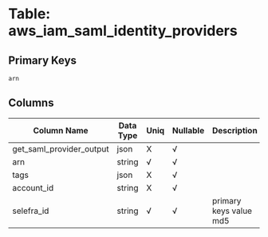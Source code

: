 # Table: aws_iam_saml_identity_providers

## Primary Keys 

```
arn
```


## Columns 

|  Column Name   |  Data Type  | Uniq | Nullable | Description | 
|  ----  | ----  | ----  | ----  | ---- | 
| get_saml_provider_output | json | X | √ |  | 
| arn | string | √ | √ |  | 
| tags | json | X | √ |  | 
| account_id | string | X | √ |  | 
| selefra_id | string | √ | √ | primary keys value md5 | 


